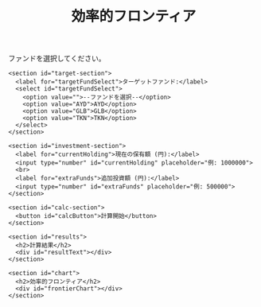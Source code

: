 <!DOCTYPE html>
<html lang="ja">
<head>
  <meta charset="UTF-8">
  <meta name="viewport" content="width=device-width, initial-scale=1">
  <title>効率的フロンティア計算</title>
  <link rel="stylesheet" href="styles.css">
  <script src="https://cdn.plot.ly/plotly-latest.min.js"></script>
</head>
<body>
  <header>
    <h1>効率的フロンティア</h1>
  </header>
  
  <main>
    <section id="instructions">
      <p>ファンドを選択してください。</p>
    </section>

    <section id="target-section">
      <label for="targetFundSelect">ターゲットファンド:</label>
      <select id="targetFundSelect">
        <option value="">--ファンドを選択--</option>
        <option value="AYD">AYD</option>
        <option value="GLB">GLB</option>
        <option value="TKN">TKN</option>
      </select>
    </section>

    <section id="investment-section">
      <label for="currentHolding">現在の保有額 (円):</label>
      <input type="number" id="currentHolding" placeholder="例: 1000000">
      <br>
      <label for="extraFunds">追加投資額 (円):</label>
      <input type="number" id="extraFunds" placeholder="例: 500000">
    </section>

    <section id="calc-section">
      <button id="calcButton">計算開始</button>
    </section>

    <section id="results">
      <h2>計算結果</h2>
      <div id="resultText"></div>
    </section>

    <section id="chart">
      <h2>効率的フロンティア</h2>
      <div id="frontierChart"></div>
    </section>
  </main>

<script src="https://cdn.plot.ly/plotly-2.32.0.min.js"></script>
</body>
</html>
